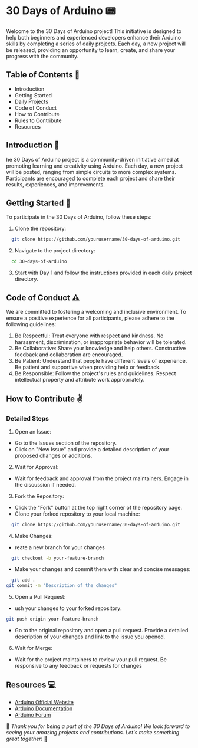 
# **30 Days of Arduino** 📟

Welcome to the 30 Days of Arduino project! This initiative is designed to help both beginners and experienced developers enhance their Arduino skills by completing a series of daily projects. Each day, a new project will be released, providing an opportunity to learn, create, and share your progress with the community.


## Table of Contents 🔢

- Introduction
- Getting Started
- Daily Projects
- Code of Conduct
- How to Contribute
- Rules to Contribute
- Resources


## Introduction 🚀 

he 30 Days of Arduino project is a community-driven initiative aimed at promoting learning and creativity using Arduino. Each day, a new project will be posted, ranging from simple circuits to more complex systems. Participants are encouraged to complete each project and share their results, experiences, and improvements.

## Getting Started 🌟

To participate in the 30 Days of Arduino, follow these steps:

1. Clone the repository:
```bash
  git clone https://github.com/yourusername/30-days-of-arduino.git

```
2. Navigate to the project directory:
```bash
  cd 30-days-of-arduino

```
3. Start with Day 1 and follow the instructions provided in each daily project directory.

## Code of Conduct ⚠️
We are committed to fostering a welcoming and inclusive environment. To ensure a positive experience for all participants, please adhere to the following guidelines:

1.  Be Respectful: Treat everyone with respect and kindness. No harassment, discrimination, or inappropriate behavior will be tolerated.
2.  Be Collaborative: Share your knowledge and help others. Constructive feedback and collaboration are encouraged.
3.  Be Patient: Understand that people have different levels of experience. Be patient and supportive when providing help or feedback.
4.  Be Responsible: Follow the project's rules and guidelines. Respect intellectual property and attribute work appropriately.

## How to Contribute ✌️
### Detailed Steps

1. Open an Issue:

- Go to the Issues section of the repository.
- Click on "New Issue" and provide a detailed description of your proposed changes or additions.

2. Wait for Approval:

- Wait for feedback and approval from the project maintainers. Engage in the discussion if needed.

3. Fork the Repository:

- Click the "Fork" button at the top right corner of the repository page.
- Clone your forked repository to your local machine:
```bash
  git clone https://github.com/yourusername/30-days-of-arduino.git

```
4. Make Changes:
- reate a new branch for your changes
```bash
  git checkout -b your-feature-branch


```
- Make your changes and commit them with clear and concise messages:
```bash
  git add .
git commit -m "Description of the changes"

```
5. Open a Pull Request:
- ush your changes to your forked repository:
```bash
git push origin your-feature-branch

```
- Go to the original repository and open a pull request. Provide a detailed description of your changes and link to the issue you opened.

6. Wait for Merge:
- Wait for the project maintainers to review your pull request. Be responsive to any feedback or requests for changes

## Resources 💻

- [Arduino Official Website](https://www.arduino.cc/)
- [Arduino Documentation](https://www.arduino.cc/)
- [Arduino Forum](https://www.arduino.cc/)


 💫 *Thank you for being a part of the 30 Days of Arduino! We look forward to seeing your amazing projects and contributions. Let's make something great together!* 🌟

